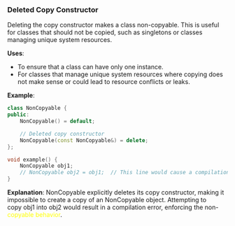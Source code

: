 
### Deleted Copy Constructor

Deleting the copy constructor makes a class non-copyable. This is useful for classes that should not be copied, such as singletons or classes managing unique system resources.

**Uses**:

- To ensure that a class can have only one instance.
- For classes that manage unique system resources where copying does not make sense or could lead to resource conflicts or leaks.

**Example**:

```cpp
class NonCopyable {
public:
    NonCopyable() = default;

    // Deleted copy constructor
    NonCopyable(const NonCopyable&) = delete;
};

void example() {
    NonCopyable obj1;
    // NonCopyable obj2 = obj1;  // This line would cause a compilation error
}
```

**Explanation**: NonCopyable explicitly deletes its copy constructor, making it impossible to create a copy of an NonCopyable object. Attempting to copy obj1 into obj2 would result in a compilation error, enforcing the non-<span style="color:rgb(255, 255, 0)">copyable</span> <span style="color:rgb(255, 255, 0)">behavior</span>.